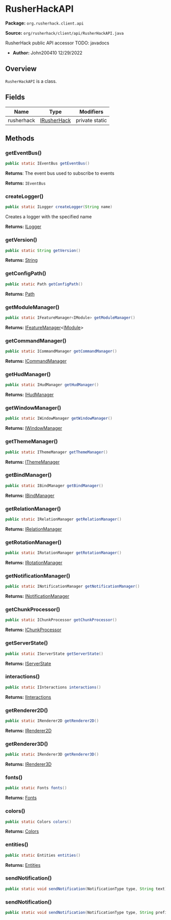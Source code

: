 # RusherHackAPI

**Package:** `org.rusherhack.client.api`

**Source:** `org/rusherhack/client/api/RusherHackAPI.java`

RusherHack public API accessor
TODO: javadocs
* **Author:** John200410 12/29/2022



## Overview

`RusherHackAPI` is a class.

## Fields

| Name | Type | Modifiers |
|------|------|----------|
| rusherhack | [IRusherHack](/client/api/IRusherHack.md) | private static |


## Methods

### getEventBus()

```java
public static IEventBus getEventBus()
```

**Returns**: The event bus used to subscribe to events



**Returns:** `IEventBus`

### createLogger()

```java
public static ILogger createLogger(String name)
```

Creates a logger with the specified name

**Returns:** [ILogger](/core/logging/ILogger.md)

### getVersion()

```java
public static String getVersion()
```

**Returns:** [String](https://docs.oracle.com/en/java/javase/21/docs/api/java.base/java/lang/String.html)

### getConfigPath()

```java
public static Path getConfigPath()
```

**Returns:** [Path](https://docs.oracle.com/en/java/javase/21/docs/api/java.base/java/nio/file/Path.html)

### getModuleManager()

```java
public static IFeatureManager<IModule> getModuleManager()
```

**Returns:** [IFeatureManager](/core/feature/IFeatureManager.md)<[IModule](/client/api/feature/module/IModule.md)>

### getCommandManager()

```java
public static ICommandManager getCommandManager()
```

**Returns:** [ICommandManager](/core/command/ICommandManager.md)

### getHudManager()

```java
public static IHudManager getHudManager()
```

**Returns:** [IHudManager](/client/api/system/IHudManager.md)

### getWindowManager()

```java
public static IWindowManager getWindowManager()
```

**Returns:** [IWindowManager](/client/api/system/IWindowManager.md)

### getThemeManager()

```java
public static IThemeManager getThemeManager()
```

**Returns:** [IThemeManager](/client/api/ui/theme/IThemeManager.md)

### getBindManager()

```java
public static IBindManager getBindManager()
```

**Returns:** [IBindManager](/client/api/bind/IBindManager.md)

### getRelationManager()

```java
public static IRelationManager getRelationManager()
```

**Returns:** [IRelationManager](/client/api/system/IRelationManager.md)

### getRotationManager()

```java
public static IRotationManager getRotationManager()
```

**Returns:** [IRotationManager](/client/api/system/IRotationManager.md)

### getNotificationManager()

```java
public static INotificationManager getNotificationManager()
```

**Returns:** [INotificationManager](/client/api/system/INotificationManager.md)

### getChunkProcessor()

```java
public static IChunkProcessor getChunkProcessor()
```

**Returns:** [IChunkProcessor](/client/api/system/IChunkProcessor.md)

### getServerState()

```java
public static IServerState getServerState()
```

**Returns:** [IServerState](/client/api/system/IServerState.md)

### interactions()

```java
public static IInteractions interactions()
```

**Returns:** [IInteractions](/client/api/system/IInteractions.md)

### getRenderer2D()

```java
public static IRenderer2D getRenderer2D()
```

**Returns:** [IRenderer2D](/client/api/render/IRenderer2D.md)

### getRenderer3D()

```java
public static IRenderer3D getRenderer3D()
```

**Returns:** [IRenderer3D](/client/api/render/IRenderer3D.md)

### fonts()

```java
public static Fonts fonts()
```

**Returns:** [Fonts](/client/api/system/Fonts.md)

### colors()

```java
public static Colors colors()
```

**Returns:** [Colors](/client/api/system/Colors.md)

### entities()

```java
public static Entities entities()
```

**Returns:** [Entities](/client/api/system/Entities.md)

### sendNotification()

```java
public static void sendNotification(NotificationType type, String text)
```

### sendNotification()

```java
public static void sendNotification(NotificationType type, String prefix, String text)
```

